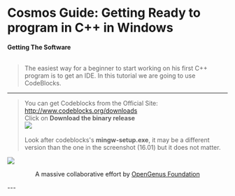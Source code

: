 # Cosmos Guide: Getting Ready to program in C++ in Windows
<b1> <b>Getting The Software</b> </b1> <br> <br>
>The easiest way for a beginner to start working on his first C++ program is to get an IDE. In this tutorial we are going to use CodeBlocks. <br>
---
>You can get Codeblocks from the Official Site: http://www.codeblocks.org/downloads <br>
>Click on <b>Download the binary release</b> <br>
<img src="https://github.com/MoonfireSeco/hello-world/blob/master/saver.png"> <br> <br>
>Look after codeblocks's <b>mingw-setup.exe</b>, it may be a different version than the one in the screenshot (16.01) but it does not matter.<br>
<img src="https://github.com/MoonfireSeco/hello-world/blob/master/chooser.png">

<p align="center">
	A massive collaborative effort by <a href="https://github.com/OpenGenus/cosmos">OpenGenus Foundation</a> 
</p>
---
